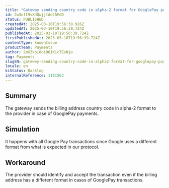 ```yaml
---
title: "Gateway sending country code in alpha-2 format for GooglePay payments"
id: 2w3ofI9vXdQwjjtAdChFdD
status: PUBLISHED
createdAt: 2025-03-10T19:56:38.926Z
updatedAt: 2025-03-10T19:56:39.724Z
publishedAt: 2025-03-10T19:56:39.724Z
firstPublishedAt: 2025-03-10T19:56:39.724Z
contentType: knownIssue
productTeam: Payments
author: 2mXZkbi0oi061KicTExNjo
tag: Payments
slugEN: gateway-sending-country-code-in-alpha2-format-for-googlepay-payments
locale: en
kiStatus: Backlog
internalReference: 1191562
---
```


## Summary


The gateway sends the billing address country code in alpha-2 format to the provider in case of GooglePay payments.


##

## Simulation


It happens with all Google Pay transactions since Google uses a different format from what is expected in our protocol.


##

## Workaround


The provider should identify and accept the transaction even if the billing address has a different format in cases of GooglePay transactions.





